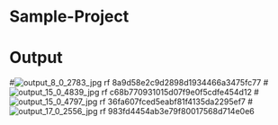 # Sample-Project
# Output

#![output_8_0_2783_jpg rf 8a9d58e2c9d2898d1934466a3475fc77](https://github.com/rkarahul/Rolling-wheel-Gear-Detection-using-CNN-and-Yolov8/assets/90387491/3ed526b2-55aa-4022-846c-640678a98b7b)
#![output_15_0_4839_jpg rf c68b770931015d07f9e0f5cdfe454d12](https://github.com/rkarahul/Rolling-wheel-Gear-Detection-using-CNN-and-Yolov8/assets/90387491/b3a93951-ffaa-4826-b28d-545fa7b3cb86)
#![output_15_0_4797_jpg rf 36fa607fced5eabf81f4135da2295ef7](https://github.com/rkarahul/Rolling-wheel-Gear-Detection-using-CNN-and-Yolov8/assets/90387491/02b42ef6-9a0f-475e-92b4-1dddde1758a7)
#![output_17_0_2556_jpg rf 983fd4454ab3e79f80017568d714e0e6](https://github.com/rkarahul/Rolling-wheel-Gear-Detection-using-CNN-and-Yolov8/assets/90387491/581d61ec-7eb7-41e8-8b92-97d7b07effb2)
